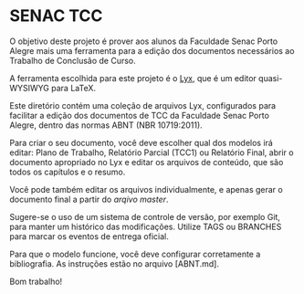 SENAC TCC
=========

O objetivo deste projeto é prover aos alunos da Faculdade Senac
Porto Alegre mais uma ferramenta para a edição dos documentos
necessários ao Trabalho de Conclusão de Curso.

A ferramenta escolhida para este projeto é o [Lyx](http://lyx.org),
que é um editor quasi-WYSIWYG para LaTeX.

Este diretório contém uma coleção de arquivos Lyx, configurados para
facilitar a edição dos documentos de TCC da Faculdade Senac Porto
Alegre, dentro das normas ABNT (NBR 10719:2011).

Para criar o seu documento, você deve escolher qual dos modelos irá
editar: Plano de Trabalho, Relatório Parcial (TCC1) ou Relatório 
Final, abrir o documento apropriado no Lyx e editar os arquivos de
conteúdo, que são todos os capítulos e o resumo.

Você pode também editar os arquivos individualmente, e apenas gerar o
documento final a partir do _arqivo master_.

Sugere-se o uso de um sistema de controle de versão, por exemplo Git,
para manter um histórico das modificações. Utilize TAGS ou BRANCHES
para marcar os eventos de entrega oficial.

Para que o modelo funcione, você deve configurar corretamente a
bibliografia. As instruções estão no arquivo [ABNT.md].

Bom trabalho!
